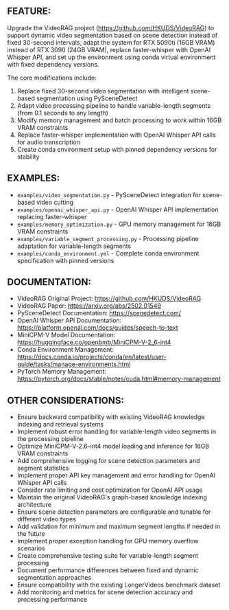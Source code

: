 ## FEATURE:
Upgrade the VideoRAG project (https://github.com/HKUDS/VideoRAG) to support dynamic video segmentation based on scene detection instead of fixed 30-second intervals, adapt the system for RTX 5090ti (16GB VRAM) instead of RTX 3090 (24GB VRAM), replace faster-whisper with OpenAI Whisper API, and set up the environment using conda virtual environment with fixed dependency versions.

The core modifications include:
1. Replace fixed 30-second video segmentation with intelligent scene-based segmentation using PySceneDetect
2. Adapt video processing pipeline to handle variable-length segments (from 0.1 seconds to any length)
3. Modify memory management and batch processing to work within 16GB VRAM constraints
4. Replace faster-whisper implementation with OpenAI Whisper API calls for audio transcription
5. Create conda environment setup with pinned dependency versions for stability

## EXAMPLES:
- `examples/video_segmentation.py` - PySceneDetect integration for scene-based video cutting
- `examples/openai_whisper_api.py` - OpenAI Whisper API implementation replacing faster-whisper
- `examples/memory_optimization.py` - GPU memory management for 16GB VRAM constraints
- `examples/variable_segment_processing.py` - Processing pipeline adaptation for variable-length segments
- `examples/conda_environment.yml` - Complete conda environment specification with pinned versions

## DOCUMENTATION:
- VideoRAG Original Project: https://github.com/HKUDS/VideoRAG
- VideoRAG Paper: https://arxiv.org/abs/2502.01549
- PySceneDetect Documentation: https://scenedetect.com/
- OpenAI Whisper API Documentation: https://platform.openai.com/docs/guides/speech-to-text
- MiniCPM-V Model Documentation: https://huggingface.co/openbmb/MiniCPM-V-2_6-int4
- Conda Environment Management: https://docs.conda.io/projects/conda/en/latest/user-guide/tasks/manage-environments.html
- PyTorch Memory Management: https://pytorch.org/docs/stable/notes/cuda.html#memory-management

## OTHER CONSIDERATIONS:
- Ensure backward compatibility with existing VideoRAG knowledge indexing and retrieval systems
- Implement robust error handling for variable-length video segments in the processing pipeline
- Optimize MiniCPM-V-2.6-int4 model loading and inference for 16GB VRAM constraints
- Add comprehensive logging for scene detection parameters and segment statistics
- Implement proper API key management and error handling for OpenAI Whisper API calls
- Consider rate limiting and cost optimization for OpenAI API usage
- Maintain the original VideoRAG's graph-based knowledge indexing architecture
- Ensure scene detection parameters are configurable and tunable for different video types
- Add validation for minimum and maximum segment lengths if needed in the future
- Implement proper exception handling for GPU memory overflow scenarios
- Create comprehensive testing suite for variable-length segment processing
- Document performance differences between fixed and dynamic segmentation approaches
- Ensure compatibility with the existing LongerVideos benchmark dataset
- Add monitoring and metrics for scene detection accuracy and processing performance
